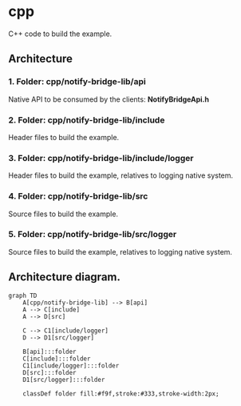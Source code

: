 # cpp

C++ code to build the example.

## Architecture

### 1. Folder: **cpp/notify-bridge-lib/api**

Native API to be consumed by the clients: **NotifyBridgeApi.h**

### 2. Folder: **cpp/notify-bridge-lib/include**

Header files to build the example.

### 3. Folder: **cpp/notify-bridge-lib/include/logger**

Header files to build the example, relatives to logging native system.

### 4. Folder: **cpp/notify-bridge-lib/src**

Source files to build the example.

### 5. Folder: **cpp/notify-bridge-lib/src/logger**

Source files to build the example, relatives to logging native system.

## Architecture diagram.

```mermaid
graph TD
    A[cpp/notify-bridge-lib] --> B[api]
    A --> C[include]
    A --> D[src]
    
    C --> C1[include/logger]
    D --> D1[src/logger]
    
    B[api]:::folder
    C[include]:::folder
    C1[include/logger]:::folder
    D[src]:::folder
    D1[src/logger]:::folder

    classDef folder fill:#f9f,stroke:#333,stroke-width:2px;
```